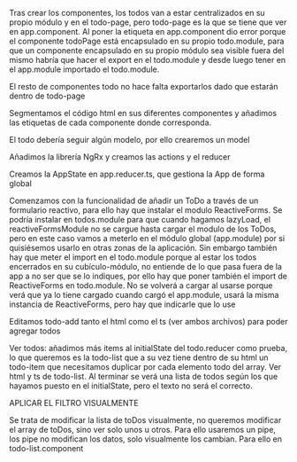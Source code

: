 Tras crear los componentes, los todos van a estar centralizados en su propio módulo y en el todo-page, pero todo-page es la que se tiene que ver en app.component. Al poner la etiqueta <app-todo-page> en app.component dio error porque el componente todoPage está encapsulado en su propio todo.module, para que un componente encapsulado en su propio módulo sea visible fuera del mismo habría que hacer el export en el todo.module y desde luego tener en el app.module importado el todo.module.

El resto de componentes todo no hace falta exportarlos dado que estarán dentro de todo-page

Segmentamos el código html en sus diferentes componentes y añadimos las etiquetas de cada componente donde corresponda.


El todo debería seguir algún modelo, por ello crearemos un model

Añadimos la librería NgRx y creamos las actions y el reducer

Creamos la AppState en app.reducer.ts, que gestiona la App de forma global 

Comenzamos con la funcionalidad de añadir un ToDo a través de un formulario reactivo, para ello hay que instalar el modulo ReactiveForms. Se podría instalar en todos.module para que cuando hagamos lazyLoad, el reactiveFormsModule no se cargue hasta cargar el modulo de los ToDos, pero en este caso vamos a meterlo en el módulo global (app.module) por si quisiésemos usarlo en otras zonas de la aplicación. Sin embargo también hay que meter el import en el todo.module porque al estar los todos encerrados en su cubículo-módulo, no entiende de lo que pasa fuera de la app a no ser que se lo indiques, por ello hay que poner también el import de ReactiveForms en todo.module. No se volverá a cargar al usarse porque verá que ya lo tiene cargado cuando cargó el app.module, usará la misma instancia de ReactiveForms, pero hay que indicarle que lo use

Editamos todo-add tanto el html como el ts (ver ambos archivos) para poder agregar todos

Ver todos: añadimos más items al initialState del todo.reducer como prueba, lo que queremos es la todo-list que a su vez tiene dentro de su html un todo-item que necesitamos duplicar por cada elemento todo del array. Ver html y ts de todo-list. Al terminar se verá una lista de todos según los que hayamos puesto en el initialState, pero el texto no será el correcto.


APLICAR EL FILTRO VISUALMENTE

Se trata de modificar la lista de toDos visualmente, no queremos modificar el array de toDos, sino ver solo unos u otros. Para ello usaremos un pipe, los pipe no modifican los datos, solo visualmente los cambian. Para ello en todo-list.component